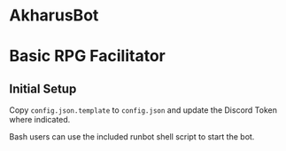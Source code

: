 # AkharusBot

Basic RPG Facilitator
=====================

## Initial Setup

Copy `config.json.template` to `config.json` and update the Discord Token where indicated.

Bash users can use the included runbot shell script to start the bot.
